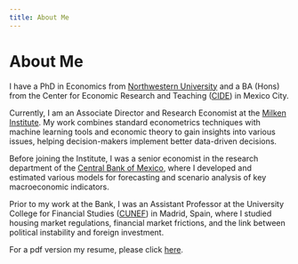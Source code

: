 ```yaml
---
title: About Me
---
```

# About Me

I have a PhD in Economics from [Northwestern University](https://www.northwestern.edu/) and a BA (Hons) from the Center for Economic Research and Teaching ([CIDE](https://www.cide.edu/)) in Mexico City.

Currently, I am an Associate Director and Research Economist at the [Milken Institute](http://milkeninstitute.org/). My work combines standard econometrics techniques with machine learning tools and economic theory to gain insights into various issues, helping decision-makers implement better data-driven decisions.

Before joining the Institute, I was a senior economist in the research department of the [Central Bank of Mexico](https://www.banxico.org.mx/indexen.html), where I developed and estimated various models for forecasting and scenario analysis of key macroeconomic indicators.

Prior to my work at the Bank, I was an Assistant Professor at the University College for Financial Studies ([CUNEF](https://www.cunef.edu/)) in Madrid, Spain, where I studied housing market regulations, financial market frictions, and the link between political instability and foreign investment.

For a pdf version my resume, please click [here](./resume_contreras.pdf).

